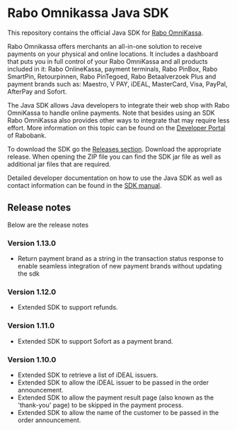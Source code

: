 # Rabo Omnikassa Java SDK

This repository contains the official Java SDK for [Rabo OmniKassa](https://www.rabobank.nl/omnikassa).

Rabo Omnikassa offers merchants an all-in-one solution to receive payments on your physical and online locations. It
includes a dashboard that puts you in full control of your Rabo OmniKassa and all products included in it: Rabo
OnlineKassa, payment terminals, Rabo PinBox, Rabo SmartPin, Retourpinnen, Rabo PinTegoed, Rabo Betaalverzoek Plus and
payment brands such as: Maestro, V PAY, iDEAL, MasterCard, Visa, PayPal, AfterPay and Sofort.

The Java SDK allows Java developers to integrate their web shop with Rabo OmniKassa to handle online payments. Note that
besides using an SDK Rabo OmniKassa also provides other ways to integrate that may require less effort. More information
on this topic can be found on the [Developer Portal](https://developer.rabobank.nl/overview/rabo-omnikassa) of Rabobank.

To download the SDK go the [Releases section](https://github.com/rabobank-nederland/omnikassa-java-sdk/releases).
Download the appropriate release. When opening the ZIP file you can find the SDK jar file as well as additional jar
files that are required.

Detailed developer documentation on how to use the Java SDK as well as contact information can be found in
the [SDK manual](https://github.com/rabobank-nederland/omnikassa-sdk-doc/blob/main/README.md).

## Release notes
Below are the release notes

### Version 1.13.0

* Return payment brand as a string in the transaction status response to enable seamless integration of new payment brands without updating the sdk

### Version 1.12.0

* Extended SDK to support refunds.

### Version 1.11.0

* Extended SDK to support Sofort as a payment brand.

### Version 1.10.0

* Extended SDK to retrieve a list of iDEAL issuers.
* Extended SDK to allow the iDEAL issuer to be passed in the order announcement.
* Extended SDK to allow the payment result page (also known as the 'thank-you' page) to be skipped in the payment
  process.
* Extended SDK to allow the name of the customer to be passed in the order announcement.
